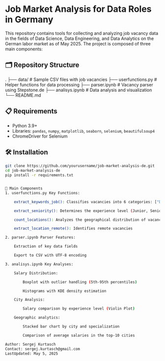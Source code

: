 # Job Market Analysis for Data Roles in Germany

This repository contains tools for collecting and analyzing job vacancy data in the fields of Data Science, Data Engineering, and Data Analytics on the German labor market as of May 2025. The project is composed of three main components:

## 🗂 Repository Structure

. 
├── data/ # Sample CSV files with job vacancies 
├── userfunctions.py # Helper functions for data processing 
├── parser.ipynb # Vacancy parser using Stepstone.de 
├── analisys.ipynb # Data analysis and visualization 
└── README.md


## 📋 Requirements

- Python 3.9+
- Libraries: `pandas`, `numpy`, `matplotlib`, `seaborn`, `selenium`, `beautifulsoup4`
- ChromeDriver for Selenium

## 🛠 Installation

```bash
git clone https://github.com/yourusername/job-market-analysis-de.git
cd job-market-analysis-de
pip install -r requirements.txt


🧩 Main Components
1. userfunctions.py Key Functions:

    extract_keywords_job(): Classifies vacancies into 6 categories: ["Data scientist", "Data analyst", "Data engineer", ...]

    extract_seniority(): Determines the experience level (Junior, Senior, Lead)

    count_locations(): Analyzes the geographical distribution of vacancies

    extract_location_remote(): Identifies remote vacancies

2. parser.ipynb Parser Features:

    Extraction of key data fields

    Export to CSV with UTF-8 encoding

3. analisys.ipynb Key Analyses:

    Salary Distribution:

        Boxplot with outlier handling (5th-95th percentiles)

        Histograms with KDE density estimation

    City Analysis:

        Salary comparison by experience level (Violin Plot)

    Geographic analytics:

        Stacked bar chart by city and specialization

        Comparison of average salaries in the top-10 cities

Author: Sergej Kurtasch 
Contact: sergej.kurtasch@gmail.com 
LastUpdated: May 5, 2025